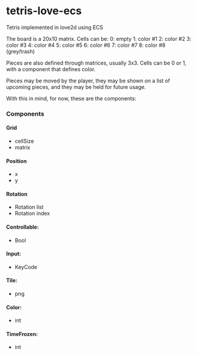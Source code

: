 # tetris-love-ecs
Tetris implemented in love2d using ECS

The board is a 20x10 matrix. 
Cells can be:
0: empty
1: color #1
2: color #2
3: color #3
4: color #4
5: color #5
6: color #6
7: color #7
8: color #8 (grey/trash)

Pieces are also defined through matrices, usually 3x3. Cells can be 0 or 1, with a component that defines color.

Pieces may be moved by the player, they may be shown on a list of upcoming pieces, and they may be held for future usage.

With this in mind, for now, these are the components:

### Components

#### Grid
* cellSize
* matrix


#### Position
* x
* y

#### Rotation
* Rotation list
* Rotation index 

#### Controllable:
* Bool

#### Input:
* KeyCode

#### Tile:
* png

#### Color:
* int

#### TimeFrozen:
* int
